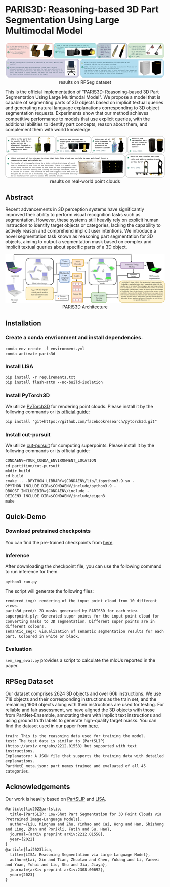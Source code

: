 # PARIS3D: Reasoning-based 3D Part Segmentation Using Large Multimodal Model
<p align="center">
<img src="fig/redintro.png" alt="teaser">
results on RPSeg dataset
</p>
This is the official implementation of "PARIS3D: Reasoning-based 3D Part Segmentation Using Large Multimodal Model".
We propose a model that is capable of segmenting parts of 3D objects based on implicit textual queries and generating natural language explanations corresponding to 3D object segmentation requests. Experiments show that our method achieves competitive performance to models that use explicit queries, with the additional abilities to identify part concepts, reason about them, and complement them with world knowledge.
<p align="center">
<img src="fig/realpc.drawio.png" alt="real_pc">
results on real-world point clouds
</p>

## Abstract 
Recent advancements in 3D perception systems have significantly improved their ability to perform visual recognition tasks such as segmentation. However, these systems still heavily rely on explicit human instruction to identify target objects or categories, lacking the capability to actively reason and comprehend implicit user intentions. We introduce a novel segmentation task known as reasoning part segmentation for 3D objects, aiming to output a segmentation mask based on complex and implicit textual queries about specific parts of a 3D object.
<p align="center">
<img src="fig/architecturefin.png" alt="teaser">
PARIS3D Architecture
</p>

## Installation

### Create a conda envrionment and install dependencies.
```
conda env create -f environment.yml
conda activate paris3d
```
### Install LISA
```
pip install -r requirements.txt
pip install flash-attn --no-build-isolation
```
### Install PyTorch3D

We utilize [PyTorch3D](https://github.com/facebookresearch/pytorch3d) for rendering point clouds. Please install it by the following commands or its [official guide](https://github.com/facebookresearch/pytorch3d/blob/main/INSTALL.md):
```
pip install "git+https://github.com/facebookresearch/pytorch3d.git" 
```
### Install cut-pursuit
We utilize [cut-pursuit](https://github.com/loicland/superpoint_graph) for computing superpoints. Please install it by the following commands or its official guide:
```
CONDAENV=YOUR_CONDA_ENVIRONMENT_LOCATION
cd partition/cut-pursuit
mkdir build
cd build
cmake .. -DPYTHON_LIBRARY=$CONDAENV/lib/libpython3.9.so -DPYTHON_INCLUDE_DIR=$CONDAENV/include/python3.9 -DBOOST_INCLUDEDIR=$CONDAENV/include -DEIGEN3_INCLUDE_DIR=$CONDAENV/include/eigen3
make
```

## Quick-Demo
### Download pretrained checkpoints
You can find the pre-trained checkpoints from [here](https://huggingface.co/Amrinkar/PARIS3D).

### Inference
After downloading the checkpoint file, you can use the following command to run inference for them.
```
python3 run.py
```
The script will generate the following files:
```
rendered_img/: rendering of the input point cloud from 10 different views.
paris3d_pred/: 2D masks generated by PARIS3D for each view.
superpoint.ply: Generated super points for the input point cloud for converting masks to 3D segmentation. Different super points are in different colours.
semantic_seg/: visualization of semantic segmentation results for each part. Coloured in white or black.
```
### Evaluation
`sem_seg_eval.py` provides a script to calculate the mIoUs reported in the paper. 

## RPSeg Dataset
Our dataset comprises 2624 3D objects and over 60k instructions. We use 718 objects and their corresponding instructions as the train set, and the remaining 1906 objects along with their instructions are used for testing. For reliable and fair assessment, we have aligned the 3D objects with those from PartNet-Ensemble, annotating them with implicit text instructions and using ground truth labels to generate high-quality target masks.
You can find the dataset used in our paper from [here](https://huggingface.co/datasets/Amrinkar/RPSeg).
```
train: This is the reasoning data used for training the model. 
test: The test data is similar to [PartSLIP](https://arxiv.org/abs/2212.01558) but supported with text instructions.
Explanatory: A JSON file that supports the training data with detailed explanations.
PartNetE_meta.json: part names trained and evaluated of all 45 categories.

```
 
## Acknowledgements

Our work is heavily based on [PartSLIP](https://arxiv.org/abs/2212.01558) and [LISA](https://github.com/dvlab-research/LISA). 
```
@article{liu2022partslip,
  title={PartSLIP: Low-Shot Part Segmentation for 3D Point Clouds via Pretrained Image-Language Models},
  author={Liu, Minghua and Zhu, Yinhao and Cai, Hong and Han, Shizhong and Ling, Zhan and Porikli, Fatih and Su, Hao},
  journal={arXiv preprint arXiv:2212.01558},
  year={2022}
}
@article{lai2023lisa,
  title={LISA: Reasoning Segmentation via Large Language Model},
  author={Lai, Xin and Tian, Zhuotao and Chen, Yukang and Li, Yanwei and Yuan, Yuhui and Liu, Shu and Jia, Jiaya},
  journal={arXiv preprint arXiv:2308.00692},
  year={2023}
}
```
